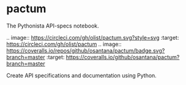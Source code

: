 pactum
======

The Pythonista API-specs notebook.

.. image:: https://circleci.com/gh/olist/pactum.svg?style=svg
    :target: https://circleci.com/gh/olist/pactum
.. image:: https://coveralls.io/repos/github/osantana/pactum/badge.svg?branch=master
    :target: https://coveralls.io/github/osantana/pactum?branch=master


Create API specifications and documentation using Python.
